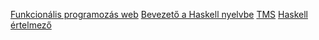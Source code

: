[Funkcionális programozás web](http://lambda.inf.elte.hu/)
[Bevezető a Haskell nyelvbe](http://lambda.inf.elte.hu/Drawings.xml)
[TMS](https://tms.inf.elte.hu/)
[Haskell értelmező](https://www.haskell.org/downloads/)
